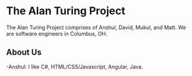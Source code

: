 # The Alan Turing Project

The Alan Turing Project comprises of Anshul, David, Mukul, and Matt. We are software engineers in Columbus, OH.

## About Us

-Anshul: I like C#, HTML/CSS/Javascript, Angular, Java.
